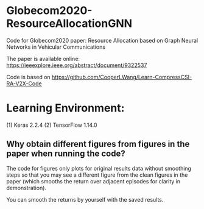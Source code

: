# Globecom2020-ResourceAllocationGNN
Code for Globecom2020 paper: Resource Allocation based on Graph Neural Networks in Vehicular Communications

The paper is available online: https://ieeexplore.ieee.org/abstract/document/9322537

Code is based on https://github.com/CooperLWang/Learn-CompressCSI-RA-V2X-Code

# Learning Environment:
(1) Keras 2.2.4
(2) TensorFlow 1.14.0


## Why obtain different figures from figures in the paper when running the code?

The code for figures only plots for original results data without smoothing steps so that you may see a different figure from the clean figures in the paper (which smooths the return over adjacent episodes for clarity in demonstration).

You can smooth the returns by yourself with the saved results.
